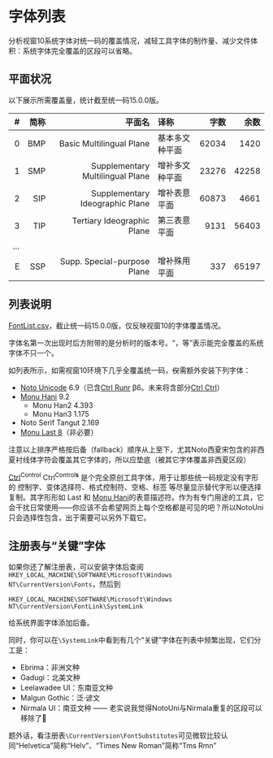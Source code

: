 # 字体列表
分析视窗10系统字体对统一码的覆盖情况，减轻工具字体的制作量、减少文件体积：系统字体完全覆盖的区段可以省略。

## 平面状况
以下展示所需覆盖量，统计截至统一码15.0.0版。

|#|简称|平面名|译称|字数|余数|
| -: | -: | -: | :- | -: | -: |
|0|BMP|Basic Multilingual Plane|基本多文种平面|62034|1420|
|1|SMP|Supplementary Multilingual Plane|增补多文种平面|23276|42258|
|2|SIP|Supplementary Ideographic Plane|增补表意平面|60873|4661|
|3|TIP|Tertiary Ideographic Plane|第三表意平面|9131|56403|
|…| | | | | |
|E|SSP|Supp. Special-purpose Plane|增补殊用平面|337|65197|

## 列表说明
[FontList.csv](/FontList/FontList.csv)，截止统一码15.0.0版，仅反映视窗10的字体覆盖情况。

字体名第一次出现时后方附带的是分析时的版本号。“，等”表示能完全覆盖的系统字体不只一个。

如列表所示，如需视窗10环境下几乎全覆盖统一码，~~仅~~需额外安装下列字体：
- [Noto Unicode](/NotoUnicode) 6.9（已含[Ctrl Runr](https://github.com/MY1L/Ctrl#runr) β6。未来将含部分[Ctrl Ctrl][Ctrl]）
- [Monu Hani](/Hani) 9.2
  - Monu Han2 4.393
  - Monu Han3 1.175
- Noto Serif Tangut 2.169
- [Monu Last 8](https://github.com/MY1L/Unicode/releases/tag/Last8)（非必要）

注意以上排序严格按后备（fallback）顺序从上至下，尤其Noto西夏宋包含的非西夏衬线体字符会覆盖其它字体的，所以应垫底（被其它字体覆盖非西夏区段）

[Ctrl]<sup>Control</sup> Ctrl<sup>Control**s**</sup> 是个完全原创工具字体，用于让那些统一码规定没有字形的 控制字、变体选择符、格式控制符、空格、标签 等尽量显示替代字形以便选择复制。其字形形如 Last 和 [Monu Hani](/Hani)的表意描述符。作为有专门用途的工具，它会干扰日常使用——你应该不会希望网页上每个空格都是可见的吧？所以NotoUni只会选择性包含，出于需要可以另外下载它。

[Ctrl]: https://github.com/MY1L/Ctrl#ctrl

## 注册表与“关键”字体
如果你还了解注册表，可以安装字体后查阅`HKEY_LOCAL_MACHINE\SOFTWARE\Microsoft\Windows NT\CurrentVersion\Fonts`，然后到
```
HKEY_LOCAL_MACHINE\SOFTWARE\Microsoft\Windows NT\CurrentVersion\FontLink\SystemLink
```
给系统界面字体添加后备。

同时，你可以在`\SystemLink`中看到有几个“关键”字体在列表中频繁出现，它们分工是：
- Ebrima：非洲文种
- Gadugi：北美文种
- Leelawadee UI：东南亚文种
- Malgun Gothic：泛·谚文
- Nirmala UI：南亚文种 —— 老实说我觉得NotoUni与Nirmala重复的区段可以移除了🤔

题外话，看注册表`\CurrentVersion\FontSubstitutes`可见微软比较认同“Helvetica”简称“Helv”、“Times New Roman”简称“Tms Rmn”